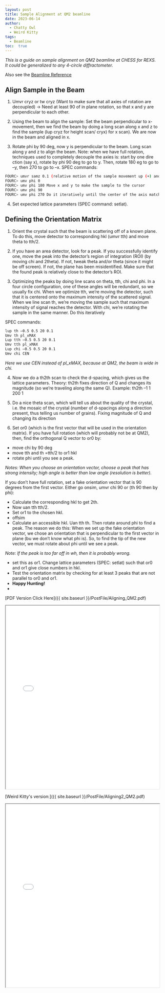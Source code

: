 ```yaml
---
layout: post
title: Sample Alignment at QM2 beamline
date: 2023-06-14
author: 
  - Chatty Owl
  - Weird Kitty  
tags: 
  - Beamline
toc:  true
---
```


_This is a guide on sample alignment on QM2 beamline at CHESS for REXS. It could be generalized to any 4-circle diffractometer._

Also see the <a href="https://suchismitasarker.github.io/CHESS-ID4B-QM2/">Beamline Reference</a>

## Align Sample in the Beam
1. Umvr cryz or tw cryz (Want to make sure that all axies of rotation are decoupled) -> Need at least 90 of in plane rotation, so that x and y are perpendicular to each other.

2. Using the beam to align the sample: Set the beam perpendicular to x-movement, then we find the beam by doing a long scan along x and z to find the sample (lup cryz for height scan/ cryx) for x scan). We are now in the beam and aligned in x.

3. Rotate phi by 90 deg, now y is perpendicular to the beam. Long scan along y and z to align the beam.
Note: when we have full rotation, techniques used to completely decouple the axies is: start by one dire ction (say x), rotate by phi 90 deg to go to y. Then, rotate 180 eg to go to –y, then 270 to go to –x. SPEC commands:

```sh
FOURC> umvr samz 0.1 (relative motion of the sample movement up (+) and down (-))
FOURC> umv phi 0
FOURC> umv phi 180 Move x and y to make the sample to the cursor
FOURC> umv phi 90
FOURC> umv phi 270 Do it iteratively until the center of the axis match the sample position
```

4.  Set expected lattice parameters (SPEC command: setlat).


## Defining the Orientation Matrix
1. Orient the crystal such that the beam is scattering off of a known plane. To do this, move detector to corresponding hkl (umvr tth) and move theta to tth/2.

2. If you have an area detector, look for a peak. If you successfully identify one, move the peak into the detector’s region of integration (ROI) (by moving chi and 2theta). If not, tweak theta and/or theta (since it might be off screen). If not, the plane has been misidentified. Make sure that the found peak is relatively close to the detector’s ROI.

3. Optimizing the peaks by doing line scans on theta, tth, chi and phi. In a four circle configuration, one of these angles will be redundant, so we usually fix chi. When we optimize tth, we’re moving the detector, such that it is centered onto the maximum intensity of the scattered signal. When we line scan th, we’re moving the sample such that maximum intensity of signal reaches the detector. With chi, we’re rotating the sample in the same manner. Do this iteratively
   
SPEC commands:
```sh
lup th –0.5 0.5 20 0.1
Umv th pl_xMAX
Lup tth –0.5 0.5 20 0.1
Umv tth pl_xMAX
Lup chi –0.5 0.5 20 0.1
Umv chi CEN
```

_Here we use CEN instead of pl_xMAX, because at QM2, the beam is wide in chi._

4. Now we do a th2th scan to check the d-spacing, which gives us the lattice parameters. Theory: th2th fixes direction of Q and changes its magnitude (so we’re traveling along the same Q).
Example: th2th –1 1 200 1

5. Do a nice theta scan, which will tell us about the quality of the crystal, i.e. the mosaic of the crystal (number of d-spacings along a direction present, thus telling us number of grains). Fixing magnitude of Q and changing its direction

6. Set or0 (which is the first vector that will be used in the orientation matrix).
If you have full rotation (which will probably not be at QM2), then, find the orthogonal Q vector to or0 by:
- move chi by 90 deg
- move tth and th =tth/2 to or1 hkl
- rotate phi until you see a peak.

_Notes: When you choose an orientation vector, choose a peak that has strong intensity; high angle is better than low angle (resolution is better)._

If you don’t have full rotation, set a fake orientation vector that is 90 degrees from the first vector. Either go onsim, umvr chi 90 or (th 90 then by phi):

- Calculate the corresponding hkl to get 2th.
- Now uan tth tth/2.
- Set or1 to the chosen hkl.
- offsim
- Calculate an accessible hkl. Uan tth th. Then rotate around phi to find a peak. The reason we do this: When we set up the fake orientation vector, we chose an orientation that is perpendicular to the first vector in plane (bu we don’t know what phi is). So, to find the tip of the new vector, we must rotate about phi until we see a peak.

_Note: If the peak is too far off in wh, then it is probably wrong._

- set this as or1. Change lattice parameters (SPEC: setlat) such that or0 and or1 give close numbers in hkl.
- Test the orientation matrix by checking for at least 3 peaks that are not parallel to or0 and or1.
- **Happy Hunting!**
- 
[PDF Version Click Here]({{ site.baseurl }}/PostFile/Aligning_QM2.pdf)

<iframe src="{{ site.baseurl }}/PostFile/Aligning_QM2.pdf" width="100%" height="600px">
    This browser does not support PDFs. Please download the PDF to view it: 
    <a href="{{ site.baseurl }}/PostFile/Aligning_QM2.pdf">Download PDF</a>.
</iframe>

[Weird Kitty's version:]({{ site.baseurl }}/PostFile/Aligning2_QM2.pdf)
<iframe src="{{ site.baseurl }}/PostFile/Aligning2_QM2.pdf" width="100%" height="600px">
    This browser does not support PDFs. Please download the PDF to view it: 
    <a href="{{ site.baseurl }}/PostFile/Aligning2_QM2.pdf">Download PDF</a>.
</iframe>
